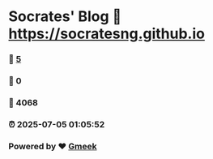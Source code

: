 # Socrates' Blog :link: https://socratesng.github.io 
### :page_facing_up: [5](https://socratesng.github.io/tag.html) 
### :speech_balloon: 0 
### :hibiscus: 4068 
### :alarm_clock: 2025-07-05 01:05:52 
### Powered by :heart: [Gmeek](https://github.com/Meekdai/Gmeek)
